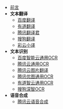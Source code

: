 * [前言](service/)
* **文本翻译**
	* [百度翻译](service/translate/baidu.md)
	* [有道翻译](service/translate/youdao.md)
	* [腾讯翻译君](service/translate/tencent.md)
	* [搜狗翻译](service/translate/sougou.md)
	* [彩云小译](service/translate/caiyun.md)
* **文本识别**
	* [百度智能云通用OCR](service/ocr/baidu.md)
	* [腾讯云通用OCR](service/ocr/tencent.md)
	* [腾讯云图片翻译](service/ocr/tencentimagetranslate.md)
	* [腾讯优图通用OCR](service/ocr/tencentyoutu.md)
	* [有道智云通用OCR](service/ocr/youdao.md)
	* [搜狗深智OCR](service/ocr/sougou.md)
* **语音合成**
	* [腾讯云语音合成](service/tts/tencent.md)
